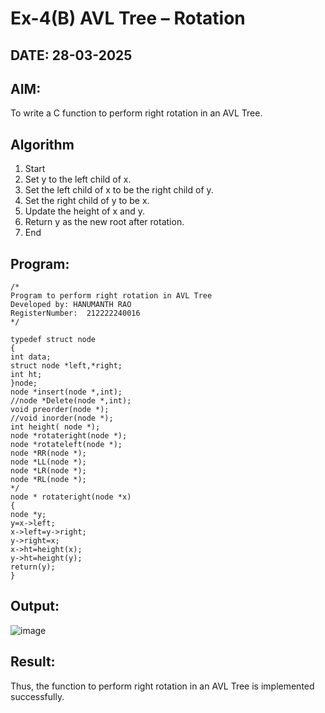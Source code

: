 # Ex-4(B) AVL Tree – Rotation
## DATE: 28-03-2025
## AIM:
To write a C function to perform right rotation in an AVL Tree.

## Algorithm
1. Start 
2. Set y to the left child of x. 
3. Set the left child of x to be the right child of y. 
4. Set the right child of y to be x. 
5. Update the height of x and y. 
6. Return y as the new root after rotation. 
7. End 
## Program:
```
/*
Program to perform right rotation in AVL Tree
Developed by: HANUMANTH RAO
RegisterNumber:  212222240016
*/

typedef struct node 
{ 
int data; 
struct node *left,*right; 
int ht; 
}node; 
node *insert(node *,int); 
//node *Delete(node *,int); 
void preorder(node *); 
//void inorder(node *); 
int height( node *); 
node *rotateright(node *); 
node *rotateleft(node *); 
node *RR(node *); 
node *LL(node *); 
node *LR(node *); 
node *RL(node *); 
*/ 
node * rotateright(node *x) 
{ 
node *y; 
y=x->left; 
x->left=y->right; 
y->right=x;  
x->ht=height(x); 
y->ht=height(y); 
return(y); 
} 
```

## Output:

![image](https://github.com/user-attachments/assets/26298e3f-7e55-4882-875e-9a017855fb5c)


## Result:
Thus, the function to perform right rotation in an AVL Tree is implemented successfully.

